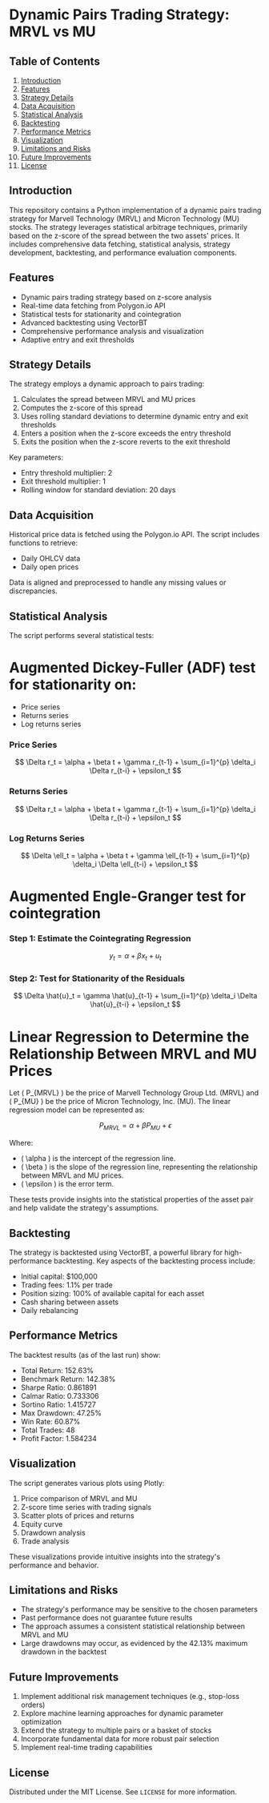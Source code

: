 # Dynamic Pairs Trading Strategy: MRVL vs MU

## Table of Contents
1. [Introduction](#introduction)
2. [Features](#features)
3. [Strategy Details](#strategy-details)
4. [Data Acquisition](#data-acquisition)
5. [Statistical Analysis](#statistical-analysis)
6. [Backtesting](#backtesting)
7. [Performance Metrics](#performance-metrics)
8. [Visualization](#visualization)
9. [Limitations and Risks](#limitations-and-risks)
10. [Future Improvements](#future-improvements)
11. [License](#license)

## Introduction

This repository contains a Python implementation of a dynamic pairs trading strategy for Marvell Technology (MRVL) and Micron Technology (MU) stocks. The strategy leverages statistical arbitrage techniques, primarily based on the z-score of the spread between the two assets' prices. It includes comprehensive data fetching, statistical analysis, strategy development, backtesting, and performance evaluation components.

## Features

- Dynamic pairs trading strategy based on z-score analysis
- Real-time data fetching from Polygon.io API
- Statistical tests for stationarity and cointegration
- Advanced backtesting using VectorBT
- Comprehensive performance analysis and visualization
- Adaptive entry and exit thresholds

## Strategy Details

The strategy employs a dynamic approach to pairs trading:

1. Calculates the spread between MRVL and MU prices
2. Computes the z-score of this spread
3. Uses rolling standard deviations to determine dynamic entry and exit thresholds
4. Enters a position when the z-score exceeds the entry threshold
5. Exits the position when the z-score reverts to the exit threshold

Key parameters:
- Entry threshold multiplier: 2
- Exit threshold multiplier: 1
- Rolling window for standard deviation: 20 days

## Data Acquisition

Historical price data is fetched using the Polygon.io API. The script includes functions to retrieve:
- Daily OHLCV data
- Daily open prices

Data is aligned and preprocessed to handle any missing values or discrepancies.

## Statistical Analysis

The script performs several statistical tests:

# Augmented Dickey-Fuller (ADF) test for stationarity on:
- Price series
- Returns series
- Log returns series

### Price Series
$$
\Delta r_t = \alpha + \beta t + \gamma r_{t-1} + \sum_{i=1}^{p} \delta_i \Delta r_{t-i} + \epsilon_t
$$

### Returns Series
$$
\Delta r_t = \alpha + \beta t + \gamma r_{t-1} + \sum_{i=1}^{p} \delta_i \Delta r_{t-i} + \epsilon_t
$$

### Log Returns Series
$$
\Delta \ell_t = \alpha + \beta t + \gamma \ell_{t-1} + \sum_{i=1}^{p} \delta_i \Delta \ell_{t-i} + \epsilon_t
$$

# Augmented Engle-Granger test for cointegration

### Step 1: Estimate the Cointegrating Regression
$$
y_t = \alpha + \beta x_t + u_t
$$

### Step 2: Test for Stationarity of the Residuals

$$
\Delta \hat{u}_t = \gamma \hat{u}_{t-1} + \sum_{i=1}^{p} \delta_i \Delta \hat{u}_{t-i} + \epsilon_t
$$


# Linear Regression to Determine the Relationship Between MRVL and MU Prices

Let \( P_{MRVL} \) be the price of Marvell Technology Group Ltd. (MRVL) and \( P_{MU} \) be the price of Micron Technology, Inc. (MU). The linear regression model can be represented as:

$$
P_{MRVL} = \alpha + \beta P_{MU} + \epsilon
$$

Where:
- \( \alpha \) is the intercept of the regression line.
- \( \beta \) is the slope of the regression line, representing the relationship between MRVL and MU prices.
- \( \epsilon \) is the error term.



These tests provide insights into the statistical properties of the asset pair and help validate the strategy's assumptions.

## Backtesting

The strategy is backtested using VectorBT, a powerful library for high-performance backtesting. Key aspects of the backtesting process include:

- Initial capital: $100,000
- Trading fees: 1.1% per trade
- Position sizing: 100% of available capital for each asset
- Cash sharing between assets
- Daily rebalancing

## Performance Metrics

The backtest results (as of the last run) show:

- Total Return: 152.63%
- Benchmark Return: 142.38%
- Sharpe Ratio: 0.861891
- Calmar Ratio: 0.733306
- Sortino Ratio: 1.415727
- Max Drawdown: 47.25%
- Win Rate:  60.87%
- Total Trades: 48
- Profit Factor: 1.584234

## Visualization

The script generates various plots using Plotly:

1. Price comparison of MRVL and MU
2. Z-score time series with trading signals
3. Scatter plots of prices and returns
4. Equity curve
5. Drawdown analysis
6. Trade analysis

These visualizations provide intuitive insights into the strategy's performance and behavior.

## Limitations and Risks

- The strategy's performance may be sensitive to the chosen parameters
- Past performance does not guarantee future results
- The approach assumes a consistent statistical relationship between MRVL and MU
- Large drawdowns may occur, as evidenced by the 42.13% maximum drawdown in the backtest

## Future Improvements

1. Implement additional risk management techniques (e.g., stop-loss orders)
2. Explore machine learning approaches for dynamic parameter optimization
3. Extend the strategy to multiple pairs or a basket of stocks
4. Incorporate fundamental data for more robust pair selection
5. Implement real-time trading capabilities

## License

Distributed under the MIT License. See `LICENSE` for more information.

